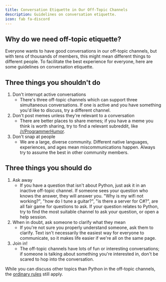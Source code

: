 ```yaml
---
title: Conversation Etiquette in Our Off-Topic Channels
description: Guidelines on conversation etiquette.
icon: fab fa-discord
---
```


## Why do we need off-topic etiquette?
Everyone wants to have good conversations in our off-topic channels, but with tens of thousands of members, this might mean different things to different people.
To facilitate the best experience for everyone, here are some guidelines on conversation etiquette.

## Three things you shouldn't do
1. Don't interrupt active conversations
    * There's three off-topic channels which can support three simultaneous conversations.
    If one is active and you have something you'd like to discuss, try a different channel.
2. Don't post memes unless they're relevant to a conversation
    * There are better places to share memes; if you have a meme you think is worth sharing, try to find a relevant subreddit, like [/r/ProgrammerHumor](https://www.reddit.com/r/ProgrammerHumor/).
3. Don't snap at people
    * We are a large, diverse community. Different native languages, experiences, and ages mean miscommunications happen. Always try to assume the best in other community members.
  
## Three things you should do
1. Ask away
    * If you have a question that isn't about Python, just ask it in an inactive off-topic channel.
    If someone sees your question who knows the answer, they will answer you.
    "Why is my wifi not working?", "how do I tune a guitar?", "is there a server for C#?", are all fair game for questions to ask.
    If your question relates to Python, try to find the most suitable channel to ask your question, or open a help session.
2. When in doubt, ask someone to clarify what they mean
    * If you're not sure you properly understand someone, ask them to clarify.
    Text isn't necessarily the easiest way for everyone to communicate, so it makes life easier if we're all on the same page.
3. Join in!
    * The off-topic channels have lots of fun or interesting conversations; if someone is talking about something you're interested in, don't be scared to hop into the conversation.
  
While you can discuss other topics than Python in the off-topic channels, the [ordinary rules](/pages/rules/) still apply.
